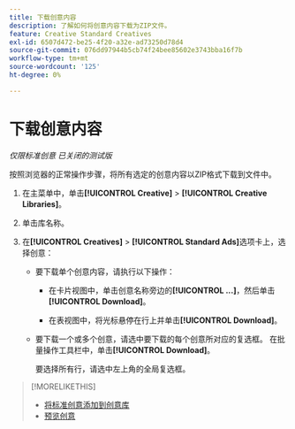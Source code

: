 ```yaml
---
title: 下载创意内容
description: 了解如何将创意内容下载为ZIP文件。
feature: Creative Standard Creatives
exl-id: 6507d472-be25-4f20-a32e-ad73250d78d4
source-git-commit: 076dd97944b5cb74f24bee85602e3743bba16f7b
workflow-type: tm+mt
source-wordcount: '125'
ht-degree: 0%

---
```


# 下载创意内容

*仅限标准创意*
*已关闭的测试版*

按照浏览器的正常操作步骤，将所有选定的创意内容以ZIP格式下载到文件中。

1. 在主菜单中，单击&#x200B;**[!UICONTROL Creative]** > **[!UICONTROL Creative Libraries]**。

1. 单击库名称。

1. 在&#x200B;**[!UICONTROL Creatives]** > **[!UICONTROL Standard Ads]**&#x200B;选项卡上，选择创意：

   * 要下载单个创意内容，请执行以下操作：

      * 在卡片视图中，单击创意名称旁边的&#x200B;**[!UICONTROL ...]**，然后单击&#x200B;**[!UICONTROL Download]**。

      * 在表视图中，将光标悬停在行上并单击&#x200B;**[!UICONTROL Download]**。

   * 要下载一个或多个创意，请选中要下载的每个创意所对应的复选框。 在批量操作工具栏中，单击&#x200B;**[!UICONTROL Download]**。

     要选择所有行，请选中左上角的全局复选框。

>[!MORELIKETHIS]
>
>* [将标准创意添加到创意库](creative-add-standard.md)
>* [预览创意](creative-preview.md)
